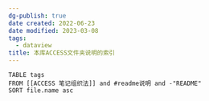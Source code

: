 ```yaml
---
dg-publish: true
date created: 2022-06-23
date modified: 2023-03-08
tags:
  - dataview
title: 本库ACCESS文件夹说明的索引
---
```


```dataview
TABLE tags
FROM [[ACCESS 笔记组织法]] and #readme说明 and -"README"
SORT file.name asc
```
